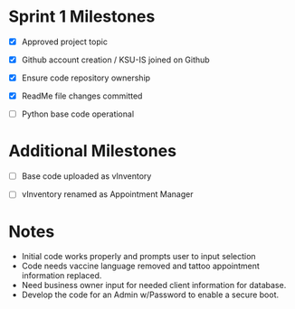 # Sprint 1 Milestones 

- [x] Approved project topic
- [x] Github account creation / KSU-IS joined on Github
- [x] Ensure code repository ownership
- [x] ReadMe file changes committed
- [ ] Python base code operational



# Additional Milestones
- [ ] Base code uploaded as vInventory
- [ ] vInventory renamed as Appointment Manager


# Notes
- Initial code works properly and prompts user to input selection 
- Code needs vaccine language removed and tattoo appointment information replaced.
- Need business owner input for needed client information for database.
- Develop the code for an Admin w/Password to enable a secure boot.
